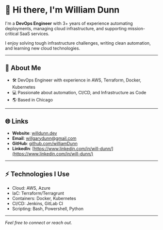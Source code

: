 # 👋 Hi there, I'm William Dunn

I'm a **DevOps Engineer** with 3+ years of experience automating deployments, managing cloud infrastructure, and supporting mission-critical SaaS services.  

I enjoy solving tough infrastructure challenges, writing clean automation, and learning new cloud technologies.

---

## 🚀 About Me

- 🛠️ DevOps Engineer with experience in AWS, Terraform, Docker, Kubernetes
- 💻 Passionate about automation, CI/CD, and Infrastructure as Code
- 🌎 Based in Chicago

---

## 🌐 Links

- **Website**: [willdunn.dev](https://willdunn.dev)
- **Email**: [willgarydunn@gmail.com](mailto:willgarydunn@gmail.com)
- **GitHub**: [github.com/williamDunn](https://github.com/williamDunn)
- **LinkedIn**: [https://www.linkedin.com/in/will-dunn/](https://www.linkedin.com/in/will-dunn/)

---

## ⚡️ Technologies I Use

- Cloud: AWS, Azure
- IaC: Terraform/Terragrunt
- Containers: Docker, Kubernetes
- CI/CD: Jenkins, GitLab CI
- Scripting: Bash, Powershell, Python

---

_Feel free to connect or reach out._

